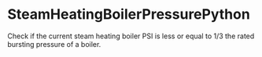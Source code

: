 # SteamHeatingBoilerPressurePython
Check if the current steam heating boiler PSI is less or equal to 1/3 the rated bursting pressure of a boiler.
